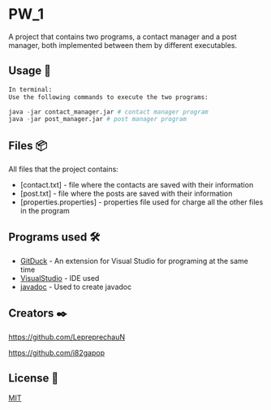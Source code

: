 # PW_1
A project that contains two programs, a contact manager and a post manager, both implemented between them by different executables.


## Usage 🔧

```python
In terminal:
Use the following commands to execute the two programs:

java -jar contact_manager.jar # contact manager program
java -jar post_manager.jar # post manager program
```

## Files 📦

All files that the project contains:

* [contact.txt] - file where the contacts are saved with their information
* [post.txt] - file where the posts are saved with their information
* [properties.properties] - properties file used for charge all the other files in the program


## Programs used 🛠️

* [GitDuck](https://gitduck.com/) - An extension for Visual Studio for programing at the same time
* [VisualStudio](https://code.visualstudio.com/) - IDE used
* [javadoc](https://javadoc) - Used to create javadoc


## Creators ✒️

https://github.com/LepreprechauN 

https://github.com/i82gapop


## License 📄
[MIT](https://choosealicense.com/licenses/mit/)
